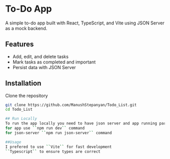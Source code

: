 # To-Do App

A simple to-do app built with React, TypeScript, and Vite using JSON Server as a mock backend.

## Features

- Add, edit, and delete tasks
- Mark tasks as completed and important
- Persist data with JSON Server

## Installation
Clone the repository
   ```bash
   git clone https://github.com/ManushStepanyan/Todo_List.git
   cd Todo_List

## Run Locally
To run the app locally you need to have json server and app running parrarely.
for app use ``npm run dev`` command
for json-server ``npm run json-server`` command

##Usage
I prefered to use ``Vite`` for fast development
``Typescript`` to ensure types are correct
